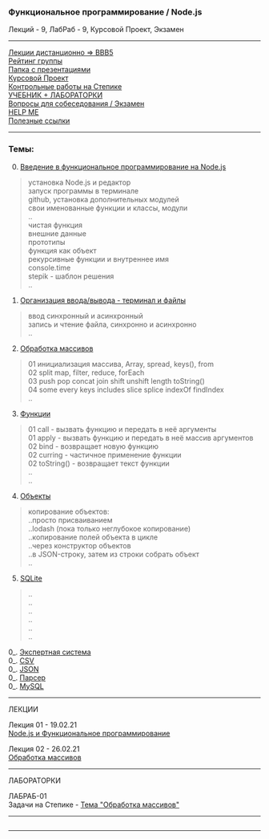 ### Функциональное программирование / Node.js  

Лекций - 9, ЛабРаб - 9, Курсовой Проект, Экзамен  

---  

[Лекции дистанционно => BBB5](https://bbb5.psaa.ru/b/and-trp-fxt)  
[Рейтинг группы]()  
[Папка с презентациями](https://drive.google.com/drive/folders/1oIwYQdkQ0gjt4PXG1wOf-2JBIxu3rOUT?usp=sharing)  
[Курсовой Проект](https://github.com/permCoding/nodejs21/tree/main/CourseProject)  
[Контрольные работы на Степике](https://stepik.org/64867/)  
[УЧЕБНИК + ЛАБОРАТОРКИ](https://pcoding.ru/pdf/jsFuncCoding.pdf)  
[Вопросы для собеседования / Экзамен](questions.md)  
[HELP ME](HELPME.md)  
[Полезные ссылки](LINKS.md)  

---  

### Темы:  

00. [Введение в функциональное программирование на Node.js](./theme-00-intro/)  
> установка Node.js и редактор  
> запуск программы в терминале  
> github, установка дополнительных модулей  
> свои именованные функции и классы, модули  
> ..  
> чистая функция  
> внешние данные  
> прототипы  
> функция как объект  
> рекурсивные функции и внутреннее имя  
> console.time  
> stepik - шаблон решения  
> ..  

01. [Организация ввода/вывода - терминал и файлы](./theme-01-io/)  
> ввод синхронный и асинхронный  
> запись и чтение файла, синхронно и асинхронно  
> ..  

02. [Обработка массивов](./theme-02-array/)  
> 01 инициализация массива, Array, spread, keys(), from  
> 02 split map, filter, reduce, forEach  
> 03 push pop concat join shift unshift length toString()  
> 04 some every keys includes slice splice indexOf findIndex  
> ..  

03. [Функции](./theme-03-func)  
> 01 call - вызвать функцию и передать в неё аргументы  
> 01 apply - вызвать функцию и передать в неё массив аргументов  
> 02 bind - возвращает новую функцию  
> 02 curring - частичное применение функции  
> 02 toString() - возвращает текст функции  
> ..  
> ..  

04. [Объекты](./theme-04-objects)  
> копирование объектов:  
> ..просто присваиванием  
> ..lodash (пока только неглубокое копирование)  
> ..копирование полей объекта в цикле  
> ..через конструктор объектов  
> ..в JSON-строку, затем из строки собрать объект  
> ..  

05. [SQLite](./theme-05-SQLite)  
> ..  
> ..  
> ..  
> ..  
> ..  
> ..  

0_. [Экспертная система]()  
0_. [CSV]()  
0_. [JSON]()  
0_. [Парсер]()  
0_. [MySQL]()  

---  

ЛЕКЦИИ  

Лекция 01 - 19.02.21  
[Node.js и Функциональное программирование](https://show.zohopublic.com/publish/lgpre0a1454160d4141e8834b825916cafb31)  

Лекция 02 - 26.02.21  
[Обработка массивов](https://show.zohopublic.com/publish/lgpre0a1454160d4141e8834b825916cafb31)  

---  

ЛАБОРАТОРКИ

ЛАБРАБ-01  
Задачи на Степике - [Тема "Обработка массивов"](https://stepik.org/lesson/416145/)  

---  

```

```

---  



